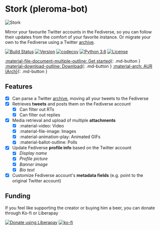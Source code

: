 # Stork (pleroma-bot)


![Stork](/pleroma-bot/images/logo.png)

Mirror your favourite Twitter accounts in the Fediverse, so you can follow their updates from the comfort of your favorite instance. Or migrate your own to the Fediverse using a Twitter [archive](https://twitter.com/settings/your_twitter_data).

[![Build Status](https://travis-ci.com/robertoszek/pleroma-bot.svg?branch=master)](https://app.travis-ci.com/github/robertoszek/pleroma-bot)
[![Version](https://img.shields.io/pypi/v/pleroma-bot.svg)](https://pypi.org/project/pleroma-bot/)
[![codecov](https://codecov.io/gh/robertoszek/pleroma-bot/branch/master/graph/badge.svg?token=0c4Gzv4HjC)](https://codecov.io/gh/robertoszek/pleroma-bot)
[![Python 3.6](https://img.shields.io/badge/python-3.6+-blue.svg)](https://www.python.org/downloads/release/python-360/)
[![License](https://img.shields.io/github/license/robertoszek/pleroma-bot)](https://github.com/robertoszek/pleroma-bot/blob/master/LICENSE.md)


[:material-file-document-multiple-outline:  Get started](/pleroma-bot/gettingstarted/installation/){: .md-button } [:material-download-outline: Download](https://github.com/robertoszek/pleroma-bot/releases/latest){: .md-button } [:material-arch: AUR (Arch)](https://aur.archlinux.org/packages/python-pleroma-bot){: .md-button }

## Features
* [x] Can parse a Twitter [archive](https://twitter.com/settings/your_twitter_data), moving all your tweets to the Fediverse
* [x] Retrieves **tweets** and posts them on the Fediverse account
    * [x] Can filter out RTs
    * [x] Can filter out replies
* [x] Media retrieval and upload of multiple **attachments**
    * [x] :material-video: Video
    * [x] :material-file-image: Images
    * [x] :material-animation-play: Animated GIFs 
    * [x] :material-ballot-outline: Polls
* [x] Update Fediverse **profile info** based on the Twitter account
    * [x] *Display name*
    * [x] *Profile picture*
    * [x] *Banner image*
    * [x] *Bio text*
* [x] Customize Fediverse account's **metadata fields** (e.g. point to the original Twitter account)

## Funding
If you feel like supporting the creator or buying him a beer, you can donate through Ko-fi or Liberapay

[![Donate using Liberapay](https://liberapay.com/assets/widgets/donate.svg)](https://liberapay.com/robertoszek/donate) [![ko-fi](https://ko-fi.com/img/githubbutton_sm.svg)](https://ko-fi.com/robertoszek)

